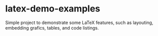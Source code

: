 # latex-demo-examples
Simple project to demonstrate some LaTeX features, such as layouting, embedding grafics, tables, and code listings.
